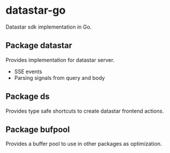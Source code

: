 # datastar-go
Datastar sdk implementation in Go.

## Package datastar
Provides implementation for datastar server.
- SSE events
- Parsing signals from query and body

## Package ds
Provides type safe shortcuts to create datastar frontend actions.

## Package bufpool
Provides a buffer pool to use in other packages as optimization.